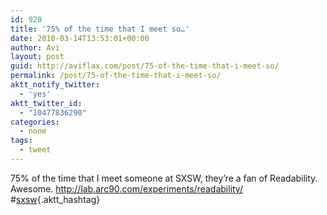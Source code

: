 ```yaml
---
id: 920
title: '75% of the time that I meet so…'
date: 2010-03-14T13:53:01+00:00
author: Avi
layout: post
guid: http://aviflax.com/post/75-of-the-time-that-i-meet-so/
permalink: /post/75-of-the-time-that-i-meet-so/
aktt_notify_twitter:
  - 'yes'
aktt_twitter_id:
  - "10477836290"
categories:
  - none
tags:
  - tweet
---
```

75% of the time that I meet someone at SXSW, they&#8217;re a fan of Readability. Awesome. <a href="http://lab.arc90.com/experiments/readability/" rel="nofollow">http://lab.arc90.com/experiments/readability/</a> #[sxsw](http://search.twitter.com/search?q=%23sxsw){.aktt_hashtag}